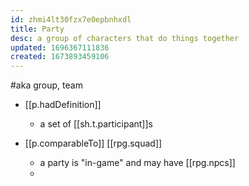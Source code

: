 ```yaml
---
id: zhmi4lt30fzx7e0epbnhxdl
title: Party
desc: a group of characters that do things together
updated: 1696367111836
created: 1673893459106
---
```


#aka group, team

- [[p.hadDefinition]]
  - a set of [[sh.t.participant]]s 

- [[p.comparableTo]] [[rpg.squad]] 
  - a party is "in-game" and may have [[rpg.npcs]]
  - 